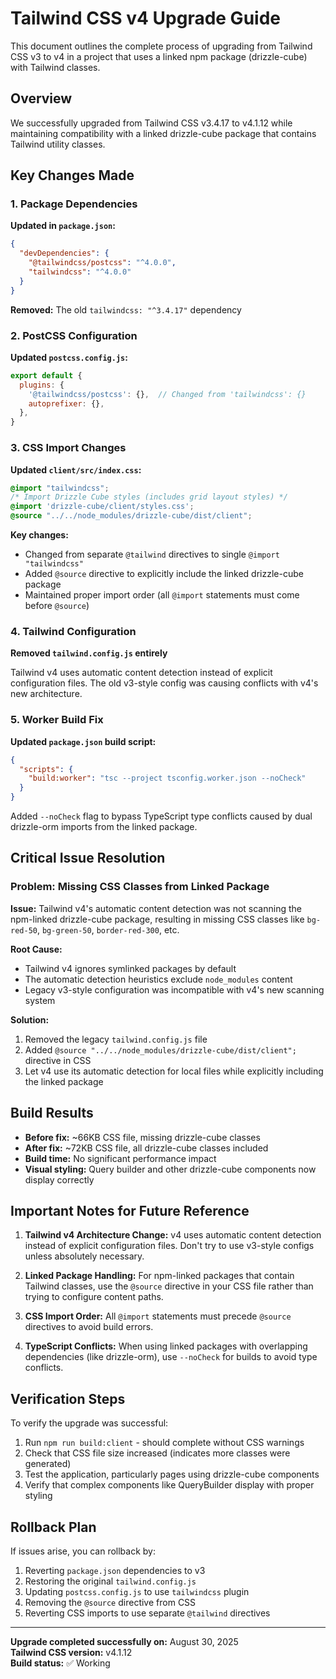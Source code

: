 # Tailwind CSS v4 Upgrade Guide

This document outlines the complete process of upgrading from Tailwind CSS v3 to v4 in a project that uses a linked npm package (drizzle-cube) with Tailwind classes.

## Overview

We successfully upgraded from Tailwind CSS v3.4.17 to v4.1.12 while maintaining compatibility with a linked drizzle-cube package that contains Tailwind utility classes.

## Key Changes Made

### 1. Package Dependencies

**Updated in `package.json`:**
```json
{
  "devDependencies": {
    "@tailwindcss/postcss": "^4.0.0",
    "tailwindcss": "^4.0.0"
  }
}
```

**Removed:** The old `tailwindcss: "^3.4.17"` dependency

### 2. PostCSS Configuration

**Updated `postcss.config.js`:**
```javascript
export default {
  plugins: {
    '@tailwindcss/postcss': {},  // Changed from 'tailwindcss': {}
    autoprefixer: {},
  },
}
```

### 3. CSS Import Changes

**Updated `client/src/index.css`:**
```css
@import "tailwindcss";
/* Import Drizzle Cube styles (includes grid layout styles) */
@import 'drizzle-cube/client/styles.css';
@source "../../node_modules/drizzle-cube/dist/client";
```

**Key changes:**
- Changed from separate `@tailwind` directives to single `@import "tailwindcss"`
- Added `@source` directive to explicitly include the linked drizzle-cube package
- Maintained proper import order (all `@import` statements must come before `@source`)

### 4. Tailwind Configuration

**Removed `tailwind.config.js` entirely**

Tailwind v4 uses automatic content detection instead of explicit configuration files. The old v3-style config was causing conflicts with v4's new architecture.

### 5. Worker Build Fix

**Updated `package.json` build script:**
```json
{
  "scripts": {
    "build:worker": "tsc --project tsconfig.worker.json --noCheck"
  }
}
```

Added `--noCheck` flag to bypass TypeScript type conflicts caused by dual drizzle-orm imports from the linked package.

## Critical Issue Resolution

### Problem: Missing CSS Classes from Linked Package

**Issue:** Tailwind v4's automatic content detection was not scanning the npm-linked drizzle-cube package, resulting in missing CSS classes like `bg-red-50`, `bg-green-50`, `border-red-300`, etc.

**Root Cause:** 
- Tailwind v4 ignores symlinked packages by default
- The automatic detection heuristics exclude `node_modules` content
- Legacy v3-style configuration was incompatible with v4's new scanning system

**Solution:** 
1. Removed the legacy `tailwind.config.js` file
2. Added `@source "../../node_modules/drizzle-cube/dist/client";` directive in CSS
3. Let v4 use its automatic detection for local files while explicitly including the linked package

## Build Results

- **Before fix:** ~66KB CSS file, missing drizzle-cube classes
- **After fix:** ~72KB CSS file, all drizzle-cube classes included
- **Build time:** No significant performance impact
- **Visual styling:** Query builder and other drizzle-cube components now display correctly

## Important Notes for Future Reference

1. **Tailwind v4 Architecture Change:** v4 uses automatic content detection instead of explicit configuration files. Don't try to use v3-style configs unless absolutely necessary.

2. **Linked Package Handling:** For npm-linked packages that contain Tailwind classes, use the `@source` directive in your CSS file rather than trying to configure content paths.

3. **CSS Import Order:** All `@import` statements must precede `@source` directives to avoid build errors.

4. **TypeScript Conflicts:** When using linked packages with overlapping dependencies (like drizzle-orm), use `--noCheck` for builds to avoid type conflicts.

## Verification Steps

To verify the upgrade was successful:

1. Run `npm run build:client` - should complete without CSS warnings
2. Check that CSS file size increased (indicates more classes were generated)
3. Test the application, particularly pages using drizzle-cube components
4. Verify that complex components like QueryBuilder display with proper styling

## Rollback Plan

If issues arise, you can rollback by:

1. Reverting `package.json` dependencies to v3
2. Restoring the original `tailwind.config.js`
3. Updating `postcss.config.js` to use `tailwindcss` plugin
4. Removing the `@source` directive from CSS
5. Reverting CSS imports to use separate `@tailwind` directives

---

**Upgrade completed successfully on:** August 30, 2025  
**Tailwind CSS version:** v4.1.12  
**Build status:** ✅ Working